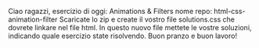 Ciao ragazzi, esercizio di oggi: Animations & Filters
nome repo: html-css-animation-filter
Scaricate lo zip e create il vostro file solutions.css che dovrete linkare nel file html.
In questo nuovo file mettete le vostre soluzioni, indicando quale esercizio state risolvendo.
Buon pranzo e buon lavoro!